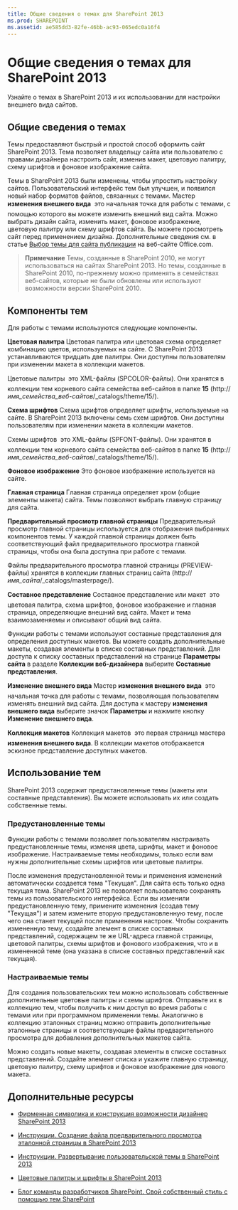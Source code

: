 ```yaml
---
title: Общие сведения о темах для SharePoint 2013
ms.prod: SHAREPOINT
ms.assetid: ae585dd3-82fe-46bb-ac93-065edc0a16f4
---
```



# Общие сведения о темах для SharePoint 2013
Узнайте о темах в SharePoint 2013 и их использовании для настройки внешнего вида сайтов.
## Общие сведения о темах
<a name="section1"> </a>

Темы предоставляют быстрый и простой способ оформить сайт SharePoint 2013. Тема позволяет владельцу сайта или пользователю с правами дизайнера настроить сайт, изменив макет, цветовую палитру, схему шрифтов и фоновое изображение сайта.
  
    
    
Темы в SharePoint 2013 были изменены, чтобы упростить настройку сайтов. Пользовательский интерфейс тем был улучшен, и появился новый набор форматов файлов, связанных с темами. Мастер **изменения внешнего вида**  это начальная точка для работы с темами, с помощью которого вы можете изменить внешний вид сайта. Можно выбрать дизайн сайта, изменить макет, фоновое изображение, цветовую палитру или схему шрифтов сайта. Вы можете просмотреть сайт перед применением дизайна. Дополнительные сведения см. в статье [Выбор темы для сайта публикации](http://office.microsoft.com/ru-ru/office365-sharepoint-online-enterprise-help/choose-a-theme-for-your-publishing-site-HA102891580.aspx) на веб-сайте Office.com.
  
    
    

> **Примечание**
> Темы, созданные в SharePoint 2010, не могут использоваться на сайтах SharePoint 2013. Но темы, созданные в SharePoint 2010, по-прежнему можно применять в семействах веб-сайтов, которые не были обновлены или используют возможности версии SharePoint 2010. 
  
    
    


## Компоненты тем
<a name="section2"> </a>

Для работы с темами используются следующие компоненты.
  
    
    
 **Цветовая палитра** Цветовая палитра или цветовая схема определяет комбинацию цветов, используемых на сайте. C SharePoint 2013 устанавливаются тридцать две палитры. Они доступны пользователям при изменении макета в коллекции макетов.
  
    
    
Цветовые палитры  это XML-файлы (SPCOLOR-файлы). Они хранятся в коллекции тем корневого сайта семейства веб-сайтов в папке **15** (http:// _имя_семейства_веб-сайтов_/_catalogs/theme/15/).
  
    
    
 **Схема шрифтов** Схема шрифтов определяет шрифты, используемые на сайте. В SharePoint 2013 включены семь схем шрифтов. Они доступны пользователям при изменении макета в коллекции макетов.
  
    
    
Схемы шрифтов  это XML-файлы (SPFONT-файлы). Они хранятся в коллекции тем корневого сайта семейства веб-сайтов в папке **15** (http:// _имя_семейства_веб-сайтов_/_catalogs/theme/15/).
  
    
    
 **Фоновое изображение** Это фоновое изображение используется на сайте.
  
    
    
 **Главная страница** Главная страница определяет хром (общие элементы макета) сайта. Темы позволяют выбрать главную страницу для сайта.
  
    
    
 **Предварительный просмотр главной страницы** Предварительный просмотр главной страницы используется для отображения выбранных компонентов темы. У каждой главной страницы должен быть соответствующий файл предварительного просмотра главной страницы, чтобы она была доступна при работе с темами.
  
    
    
Файлы предварительного просмотра главной страницы (PREVIEW-файлы) хранятся в коллекции главных страниц сайта (http:// _имя_сайта_/_catalogs/masterpage/).
  
    
    
 **Составное представление** Составное представление или макет  это цветовая палитра, схема шрифтов, фоновое изображение и главная страница, определяющие внешний вид сайта. Макет и тема взаимозаменяемы и описывают общий вид сайта.
  
    
    
Функции работы с темами используют составные представления для определения доступных макетов. Вы можете создать дополнительные макеты, создавая элементы в списке составных представлений. Для доступа к списку составных представлений на странице **Параметры сайта** в разделе **Коллекции веб-дизайнера** выберите **Составные представления**.
  
    
    
 **Изменение внешнего вида** Мастер **изменения внешнего вида**  это начальная точка для работы с темами, позволяющая пользователям изменять внешний вид сайта. Для доступа к мастеру **изменения внешнего вида** выберите значок **Параметры** и нажмите кнопку **Изменение внешнего вида**.
  
    
    
 **Коллекция макетов** Коллекция макетов  это первая страница мастера **изменения внешнего вида**. В коллекции макетов отображается эскизное представление доступных макетов.
  
    
    

## Использование тем
<a name="section3"> </a>

SharePoint 2013 содержит предустановленные темы (макеты или составные представления). Вы можете использовать их или создать собственные темы.
  
    
    

### Предустановленные темы

Функции работы с темами позволяет пользователям настраивать предустановленные темы, изменяя цвета, шрифты, макет и фоновое изображение. Настраиваемые темы необходимы, только если вам нужны дополнительные схемы шрифтов или цветовые палитры.
  
    
    
После изменения предустановленной темы и применения изменений автоматически создается тема "Текущая". Для сайта есть только одна текущая тема. SharePoint 2013 не позволяет пользователю сохранять темы из пользовательского интерфейса. Если вы изменили предустановленную тему, примените изменения (создав тему "Текущая") и затем измените вторую предустановленную тему, после чего она станет текущей после применения настроек. Чтобы сохранить измененную тему, создайте элемент в списке составных представлений, содержащем те же URL-адреса главной страницы, цветовой палитры, схемы шрифтов и фонового изображения, что и в измененной теме (она указана в списке составных представлений как текущая).
  
    
    

### Настраиваемые темы

Для создания пользовательских тем можно использовать собственные дополнительные цветовые палитры и схемы шрифтов. Отправьте их в коллекцию тем, чтобы получить к ним доступ во время работы с темами или при программном применении темы. Аналогично в коллекцию эталонных страниц можно отправить дополнительные эталонные страницы и соответствующие файлы предварительного просмотра для добавления дополнительных макетов сайта.
  
    
    
Можно создать новые макеты, создавая элементы в списке составных представлений. Создайте элемент списка и укажите главную страницу, цветовую палитру, схему шрифтов и фоновое изображение для нового макета.
  
    
    

## Дополнительные ресурсы
<a name="section4"> </a>


-  [Фирменная символика и конструкция возможности дизайнер SharePoint 2013](sharepoint-2013-design-manager-branding-and-design-capabilities.md)
    
  
-  [Инструкции. Создание файла предварительного просмотра эталонной страницы в SharePoint 2013](how-to-create-a-master-page-preview-file-in-sharepoint-2013.md)
    
  
-  [Инструкции. Развертывание пользовательской темы в SharePoint 2013](how-to-deploy-a-custom-theme-in-sharepoint-2013.md)
    
  
-  [Цветовые палитры и шрифты в SharePoint 2013](color-palettes-and-fonts-in-sharepoint-2013.md)
    
  
-  [Блог команды разработчиков SharePoint. Свой собственный стиль с помощью тем SharePoint](http://blogs.office.com/b/sharepoint/archive/2012/10/29/show-off-your-style-with-sharepoint-theming.aspx)
    
  

